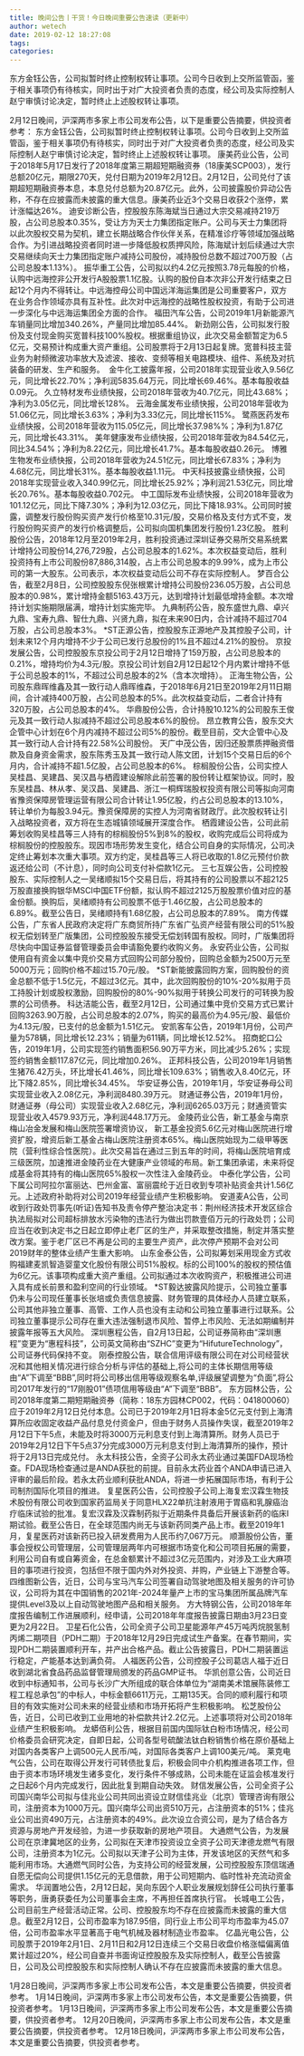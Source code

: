 ```yaml
---
title: 晚间公告丨干货！今日晚间重要公告速读（更新中）
author: wetech
date: 2019-02-12 18:27:08
tags: 
categories: 
---
```

东方金钰公告，公司拟暂时终止控制权转让事项。公司今日收到上交所监管函，鉴于相关事项仍有待核实，同时出于对广大投资者负责的态度，经公司及实际控制人赵宁审慎讨论决定，暂时终止上述股权转让事项。
<!-- more -->
2月12日晚间，沪深两市多家上市公司发布公告，以下是重要公告摘要，供投资者参考：
东方金钰公告，公司拟暂时终止控制权转让事项。公司今日收到上交所监管函，鉴于相关事项仍有待核实，同时出于对广大投资者负责的态度，经公司及实际控制人赵宁审慎讨论决定，暂时终止上述股权转让事项。
康美药业公告，公司于2018年5月17日发行了2018年度第三期超短期融资券（18康美SCP003），发行总额20亿元，期限270天，兑付日期为2019年2月12日。2月12日，公司兑付了该期超短期融资券本息，本息兑付总额为20.87亿元。此外，公司披露股价异动公告称，不存在应披露而未披露的重大信息。康美药业近3个交易日收获2个涨停，累计涨幅达26%。
迪安诊断公告，控股股东陈海斌当日通过大宗交易减持219万股，占公司总股本0.35%，受让方为天士力集团指定账户。公司与天士力集团将以此次股权交易为契机，建立长期战略合作伙伴关系，在精准诊疗等领域加强战略合作。为引进战略投资者同时进一步降低股权质押风险，陈海斌计划后续通过大宗交易继续向天士力集团指定账户减持公司股份，减持股份总数不超过700万股（占公司总股本1.13%）。
振华重工公告，公司拟以约4.2亿元按照3.78元每股的价格，认购中远海控非公开发行A股股票1.1亿股。认购的股份自本次非公开发行结束之日起12个月内不得转让。中远海控母公司中国远洋海运集团是公司重要客户，双方在业务合作领域亦具有互补性。此次对中远海控的战略性股权投资，有助于公司进一步深化与中远海运集团全方面的合作。
福田汽车公告，公司2019年1月新能源汽车销量同比增加340.26%，产量同比增加85.44%。
新劲刚公告，公司拟发行股份及支付现金购买宽普科技100%股权。根据重组协议，此次交易金额暂定为6.5亿元，交易预计构成重大资产重组。公司股票将于2月13日起复牌。宽普科技主营业务为射频微波功率放大及滤波、接收、变频等相关电路模块、组件、系统及对抗装备的研发、生产和服务。 
金牛化工披露年报，公司2018年实现营业收入9.56亿元，同比增长22.70%；净利润5835.64万元，同比增长69.46%。基本每股收益0.09元。
久立特材发布业绩快报，公司2018年营收为40.7亿元，同比43.68%；净利为3.05亿元，同比增长128%。
云海金属发布业绩快报，公司2018年营收为51.06亿元，同比增长3.63%；净利为3.33亿元，同比增长115%。
鹭燕医药发布业绩快报，公司2018年营收为115.05亿元，同比增长37.98%%；净利为1.87亿元，同比增长43.31%。
美年健康发布业绩快报，公司2018年营收为84.54亿元，同比34.54%；净利为8.22亿元，同比增长41.7%。基本每股收益0.26元。
博雅生物发布业绩快报，公司2018年营收为24.51亿元，同比增长67.83%；净利为4.68亿元，同比增长31%。基本每股收益1.11元。
中天科技披露业绩快报，公司2018年实现营业收入340.99亿元，同比增长25.92%；净利润21.53亿元，同比增长20.76%。基本每股收益0.702元。
中工国际发布业绩快报，公司2018年营收为101.12亿元，同比下降7.30%；净利为12.03亿元，同比下降18.93%。公司同时披露，调整发行股份购买资产发行价格至10.31元/股，交易价格及支付方式不变，发行股份购买资产的发行价格调整后，公司拟向国机集团发行股份1.23亿股。
胜利股份公告，2018年12月至2019年2月，胜利投资通过深圳证券交易所交易系统累计增持公司股份14,276,729股，占公司总股本的1.62%。本次权益变动后，胜利投资持有上市公司股份87,886,314股，占上市公司总股本的9.99%，成为上市公司的第一大股东。公司表示，本次权益变动后公司不存在实际控制人。
梦百合公告，截至2月8日，公司控股股东倪张根累计增持公司股份236.05万股，占公司总股本的0.98%，累计增持金额5163.43万元，达到增持计划最低增持金额。本次增持计划实施期限届满，增持计划实施完毕。
九典制药公告，股东盛世九鼎、卓兴九鼎、宝寿九鼎、智仕九鼎、兴贤九鼎，拟在未来90日内，合计减持不超过704万股，占公司总股本3%。
*ST正源公告，控股股东正源地产及其控股子公司，计划未来12个月内增持不少于公司已发行总股份的1%且不超过4.21%的股份。
京投发展公告，公司控股股东京投公司于2月12日增持了159万股，占公司总股本的0.21%，增持均价为4.3元/股。京投公司计划自2月12日起12个月内累计增持不低于公司总股本的1%，不超过公司总股本的2%（含本次增持）。
正海生物公告，公司股东鼎晖维鑫及其一致行动人鼎晖维森，于2018年6月21日至2019年2月11日期间，合计减持400万股，占公司总股本的5%。此次权益变动后，二者合计持有320万股，占公司总股本的4%。
华鼎股份公告，合计持股10.12%的公司股东王俊元及其一致行动人拟减持不超过公司总股本6%的股份。
昂立教育公告，股东交大企管中心计划在6个月内减持不超过公司5%的股份。截至目前，交大企管中心及其一致行动人合计持有22.58%公司股份。
天广中茂公告，因归还股票质押融资借款及自身资金需求，股东陈秀玉及其一致行动人陈文团，计划15个交易日后的6个月内，合计减持不超1.5亿股，占公司总股本的6%。
棕榈股份公告，公司实控人吴桂昌、吴建昌、吴汉昌与栖霞建设解除此前签署的股份转让框架协议。同时，股东吴桂昌、林从孝、吴汉昌、吴建昌、浙江一桐辉瑞股权投资有限公司等拟向河南省豫资保障房管理运营有限公司合计转让1.95亿股，约占公司总股本的13.10%，转让单价为每股3.94元。豫资保障房的实控人为河南省财政厅。此次股权转让引入战略投资者，双方将在生态城镇领域展开深度合作。
栖霞建设公告，公司此前筹划收购吴桂昌等三人持有的棕榈股份5%到8%的股权，收购完成后公司将成为棕榈股份的控股股东。现因市场形势发生变化，结合公司自身的实际情况，公司决定终止筹划本次重大事项。双方约定，吴桂昌等三人将已收取的1.8亿元预付价款返还给公司（不计息），同时向公司支付补偿款1亿元。
三七互娱公告，公司控股股东、实际控制人之一吴绪顺拟15个交易日后，将其持有的公司股票以不超2125万股直接换购银华MSCI中国ETF份额，拟认购不超过2125万股股票价值对应的基金份额。换购后，吴绪顺持有公司股票不低于1.46亿股，占公司总股本的6.89%。截至公告日，吴绪顺持有1.68亿股，占公司总股本的7.89%。
南方传媒公告，广东省人民政府决定将广东商贸所持广东省广弘资产经营有限公司的51%股权无偿划转至广版集团，公司控股股东接受无偿划转国有股权。同时，广版集团将尽快向中国证券监督管理委员会申请豁免要约收购义务。
永安药业公告，公司拟使用自有资金以集中竞价交易方式回购公司部分股份，回购总金额为2500万元至5000万元；回购价格不超过15.70元/股。
*ST新能披露回购方案，回购股份的资金总额不低于1.5亿元，不超过3亿元。其中，此次回购股份的10%-20%拟用于员工持股计划或股权激励，回购股份的80%-90%拟用于转换公司发行的可转换为股票的公司债券。
科达洁能公告，截至2月12日，公司通过集中竞价交易方式已累计回购3263.90万股，占公司总股本的2.07%，购买的最高价为4.95元/股、最低价为4.13元/股，已支付的总金额为1.51亿元。
安凯客车公告，2019年1月份，公司产量为578辆，同比增长12.23%；销量为611辆，同比增长12.52%。
招商蛇口公告，2019年1月，公司实现签约销售面积56.90万平方米，同比减少5.26%；实现签约销售金额117.87亿元，同比增加0.26%。
正邦科技公告，公司2019年1月销售生猪76.42万头，环比增长41.46%，同比增长109.63%；销售收入8.40亿元，环比下降2.85%，同比增长34.45%。
华安证券公告，2019年1月，华安证券母公司实现营业收入2.08亿元，净利润8480.39万元。
财通证券公告，2019年1月份，财通证券（母公司）实现营业收入2.68亿元，净利润6265.03万元；财通资管实现营业收入4579.93万元，净利润448.17万元。
金陵药业公告，新工基金与南京梅山冶金发展和梅山医院签署增资协议， 新工基金投资5.6亿元对梅山医院进行增资扩股，增资后新工基金占梅山医院注册资本65%。梅山医院始现为二级甲等医院（营利性综合性医院）。此次交易旨在通过三到五年的时间，将梅山医院培育成三级医院，加速推进金陵药业在大健康产业领域的布局。新工集团承诺，未来将促成基金将其持有的梅山医院65%股权一次性注入金陵药业。
中泰化学公告，公司下属公司阿拉尔富丽达、巴州金富、富丽震纶于近日收到专项补贴资金共计1.56亿元。上述政府补助将对公司2019年经营业绩产生积极影响。
安道麦A公告，公司收到行政处罚事先(听证)告知书及责令停产整治决定书：荆州经济技术开发区综合执法局拟对公司超标排放水污染物的违法行为做出罚款壹佰万元的行政处罚；公司应当在收到决定书之日起立即停止老厂区的生产，并采取整改措施，制定并落实整改方案。鉴于老厂区已不再是公司的主要生产资产，此次停产预期不会对公司2019财年的整体业绩产生重大影响。
山东金泰公告，公司拟筹划采用现金方式收购福建麦凯智造婴童文化股份有限公司51%股权。标的公司100%的股权的预估值为6亿元。该事项构成重大资产重组。公司拟通过本次收购资产，积极推进公司进入具有成长前景和盈利空间的行业领域。
*ST毅达披露风险提示，公司独立董事仍未与公司现任董事长张培或负责信息披露、财务管理的具体经办人员建立联系，公司其他非独立董事、高管、工作人员也没有主动和公司独立董事进行过联系。公司独立董事提示公司存在重大违法强制退市风险、暂停上市风险、无法如期编制并披露年报等五大风险。
深圳惠程公告，自2月13日起，公司证券简称由“深圳惠程”变更为“惠程科技”，公司英文简称由“SZHC”变更为“HifutureTechnology”，公司证券代码保持不变。
刚泰控股公告，联合信用评级有限公司在对公司经营状况和其他相关情况进行综合分析与评估的基础上,将公司的主体长期信用等级由“A”下调至“BBB”,同时将公司移出信用等级观察名单,评级展望调整为“负面”,将公司2017年发行的“17刚股01”债项信用等级由“A”下调至“BBB”。
东方园林公告，公司2018年度第二期短期融资券（简称：18东方园林CP002，代码：041800060）应于2019年2月12日兑付本息。公司已于2019年2月1日将本金5亿元支付到上海清算所应收固定收益产品付息兑付资金户，但由于财务人员操作失误，截至2019年2月12日下午5点，未能及时将3000万元利息支付到上海清算所。财务人员已于2019年2月12日下午5点37分完成3000万元利息支付到上海清算所的操作，预计将于2月13日完成兑付。
永太科技公告，全资子公司永太药业通过美国FDA现场检查。FDA现场检查通过是ANDA获批的前提。目前永太药业首个ANDA申请已进入评审的最后阶段。若永太药业顺利获批ANDA，将进一步拓展国际市场，有利于公司制剂国际化项目的推进。
复星医药公告，公司控股子公司上海复宏汉霖生物技术股份有限公司收到国家药监局关于同意HLX22单抗注射液用于胃癌和乳腺癌治疗临床试验的批准。复宏汉霖及汉霖制药拟于近期条件具备后开展该新药的临床I期试验。截至公告日，在全球范围内尚无与该新药同类产品上市。截至2019年1月，复星医药对该新药已投入研发费用为人民币约7,067万元。
顺灏股份公告，董事会授权公司管理层，公司管理层两年内可根据市场变化和公司项目拓展的需要，利用公司自有或自筹资金，在总金额累计不超过3亿元范围内，对涉及工业大麻项目的事项进行投资，包括但不限于国内外对外投资、并购，产业链上下游整合等。
四维图新公告，近日，公司与宝马汽车公司签署自动驾驶地图及相关服务的许可协议，公司将为其在中国销售的2021年-2024年量产上市的宝马集团所属品牌汽车提供Level3及以上自动驾驶地图产品和相关服务。
方大特钢公告，公司2018年年度报告编制工作进展顺利，经申请，公司2018年年度报告披露日期由3月23日变更为2月22日。
卫星石化公告，公司全资子公司卫星能源年产45万吨丙烷脱氢制丙烯二期项目（PDH二期）于2018年12月29日完成试生产备案。在春节期间，实现PDH二期装置顺利开车，并产出合格产品。截止公告披露日，PDH二期装置运行稳定，产能基本达到满负荷。
人福医药公告，公司控股子公司葛店人福于近日收到湖北省食品药品监督管理局颁发的药品GMP证书。
华凯创意公告，公司近日收到中标通知书，公司与长沙广大所组成的联合体单位为“湖南美术馆展陈装修工程工程总承包”的中标人，中标金额6611万元，工期135天。合同的顺利履行和项目的有效实施对公司未来的经营业绩和市场开拓将产生积极影响。
松芝股份公告，近日，公司已收到工业用地的补偿款共计2.2亿元。上述事项将对公司2018年业绩产生积极影响。
龙蟒佰利公告，根据目前国内国际钛白粉市场情况，经公司价格委员会研究决定，自即日起，公司各型号硫酸法钛白粉销售价格在原价基础上对国内各类客户上调500元人民币/吨，对国际各类客户上调100美元/吨。
莱克电气公告，公司在取得公开发行可转债批复后，积极会同中介机构推进各项工作，但由于资本市场环境发生诸多变化，发行条件不够成熟，公司未能在证监会核准发行之日起6个月内完成发行，因此批复到期自动失效。
财信发展公告，公司全资子公司国兴南华公司拟与佳兆业公司共同出资设立财信佳兆业（北京）管理咨询有限公司，注册资本为1000万元。国兴南华公司出资510万元，占注册资本的51%；佳兆业公司出资490万元，占注册资本的49%。此次设立合资公司，是为了结合各方资源与房地产开发经验，为进一步获取新的房地产项目。
大通燃气公告，为发展公司在京津冀地区的业务，公司拟在天津市投资设立全资子公司天津德龙燃气有限公司，注册资本为1亿元。公司拟以天津子公司为主体，开发该地区的天然气和多能利用市场。大通燃气同时公告，为支持公司的经营发展，公司控股股东顶信瑞通自愿无偿向公司提供1.15亿元的无息借款，用于公司短期内、临时性补充流动资金需求。
华润置地公告，2月12日起，吴向东因个人职业发展规划辞任公司执行董事等职务，唐勇获委任为公司董事会主席，不再担任首席执行官。
长城电工公告，公司目前生产经营活动正常。公司、控股股东均不存在应披露而未披露的重大信息。截至2月12日，公司市盈率为187.95倍，同行业上市公司平均市盈率为45.07倍，公司市盈率水平显著高于电气机械及器材制造业市盈率。
亿晶光电公告，公司股票于2019年2月1日、2月11日和2月12日连续三个交易日收盘价格涨幅偏离值累计超过20%，经公司自查并书面询证控股股东及实际控制人，截至公告披露日，公司及公司控股股东和实际控制人确认不存在应披露而未披露的重大信息。
 
 
1月28日晚间，沪深两市多家上市公司发布公告，本文是重要公告摘要，供投资者参考。
1月14日晚间，沪深两市多家上市公司发布公告，本文是重要公告摘要，供投资者参考。
1月13日晚间，沪深两市多家上市公司发布公告，本文是重要公告摘要，供投资者参考。
12月20日晚间，沪深两市多家上市公司发布公告，本文是重要公告摘要，供投资者参考。
12月18日晚间，沪深两市多家上市公司发布公告，本文是重要公告摘要，供投资者参考。

